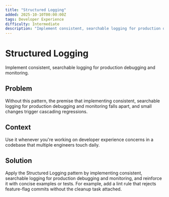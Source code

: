 ```yaml
---
title: "Structured Logging"
added: 2025-10-10T00:00:00Z
tags: Developer Experience
difficulty: Intermediate
description: "Implement consistent, searchable logging for production debugging and monitoring."
---
```

# Structured Logging

Implement consistent, searchable logging for production debugging and monitoring.

## Problem

Without this pattern, the premise that implementing consistent, searchable logging for production debugging and monitoring falls apart, and small changes trigger cascading regressions.

## Context

Use it whenever you're working on developer experience concerns in a codebase that multiple engineers touch daily.

## Solution

Apply the Structured Logging pattern by implementing consistent, searchable logging for production debugging and monitoring, and reinforce it with concise examples or tests. For example, add a lint rule that rejects feature-flag commits without the cleanup task attached.

